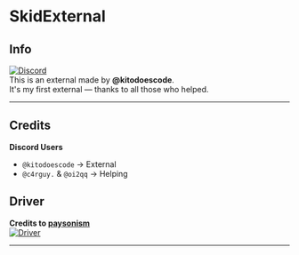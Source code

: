 # SkidExternal

## Info

[![Discord](https://img.shields.io/badge/Discord-Invite-gray?logo=discord&labelColor=%235865F2&logoColor=white)](https://discord.gg/skidding)  
This is an external made by **@kitodoescode**.  
It's my first external — thanks to all those who helped.

---

## Credits

**Discord Users**  
- `@kitodoescode` → External
- `@c4rguy.` & `@oi2qq` → Helping

## Driver

**Credits to [paysonism](https://github.com/paysonism/)**  
[![Driver](https://img.shields.io/badge/Driver-Source-gray?logo=github&labelColor=%232f2f2f)](https://github.com/paysonism/payson-ioctl-cheat-driver/)

---
